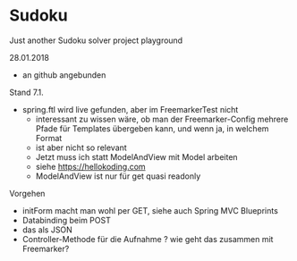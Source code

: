 # Sudoku
Just another Sudoku solver project playground

28.01.2018
- an github angebunden

Stand 7.1.
- spring.ftl wird live gefunden, aber im FreemarkerTest nicht
  - interessant zu wissen wäre, ob man der Freemarker-Config mehrere Pfade für Templates übergeben kann, und wenn ja, in welchem Format
  - ist aber nicht so relevant
  - Jetzt muss ich statt ModelAndView mit Model arbeiten
  - siehe https://hellokoding.com
  - ModelAndView ist nur für get quasi readonly
  
Vorgehen
- initForm macht man wohl per GET, siehe auch Spring MVC Blueprints    
- Databinding beim POST
- das als JSON 
- Controller-Methode für die Aufnahme
? wie geht das zusammen mit Freemarker?